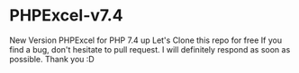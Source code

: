 # PHPExcel-v7.4
New Version PHPExcel for PHP 7.4 up
Let's Clone this repo for free
If you find a bug, don't hesitate to pull request. 
I will definitely respond as soon as possible.
Thank you :D
